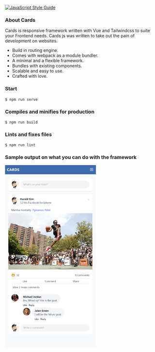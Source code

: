[![JavaScript Style Guide](https://img.shields.io/badge/code_style-standard-brightgreen.svg)](https://standardjs.com)


### About Cards

Cards is responsive framework written with Vue and Tailwindcss to suite your Frontend needs. Cards js was written to take out the pain of development on websites. 

- Build in routing engine.
- Comes with webpack as a module bundler.
- A minimal and a flexible framework.
- Bundles with existing components.
- Scalable and easy to use.
- Crafted with love.  

### Start

    $ npm run serve

### Compiles and minifies for production

    $ npm run build

### Lints and fixes files

    $ npm run lint

### Sample output on what you can do with the framework

<p align="left">
    <img src="https://raw.githubusercontent.com/groovey/cards/main/sample.png?token=ACJNLSSMV4UNSGRIJAKFKE27TE3CG" width="300">
</p>
